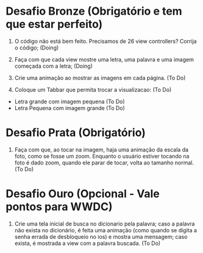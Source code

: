 # Desafio Bronze (Obrigatório e tem que estar perfeito)

1) O código não está bem feito. Precisamos de 26 view controllers? Corrija o código; (Doing)

2) Faça com que cada view mostre uma letra, uma palavra e uma imagem começada com a letra; (Doing)

3) Crie uma animação ao mostrar as imagens em cada página. (To Do)

4) Coloque um Tabbar que permita trocar a visualizacao:  (To Do)

* Letra grande com imagem pequena (To Do)
* Letra Pequena com imagem grande (To Do)

# Desafio Prata (Obrigatório)

1) Faça com que, ao tocar na imagem, haja uma animação da escala da foto, como se fosse um zoom. Enquanto o usuário estiver tocando na foto é dado zoom, quando ele parar de tocar, volta ao tamanho normal. (To Do)

# Desafio Ouro (Opcional - Vale pontos para WWDC)

1) Crie uma tela inicial de busca no dicionario pela palavra; caso a palavra não exista no dicionário, é feita uma animação (como quando se digita a senha errada de desbloqueio no ios) e mostra uma mensagem; caso exista, é mostrada a view com a palavra buscada. (To Do)
